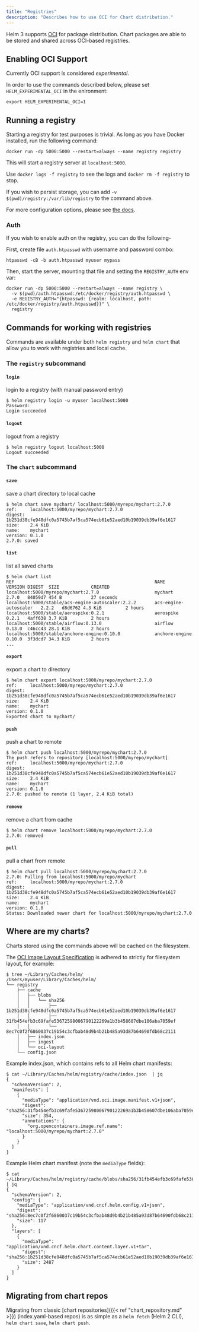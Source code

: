 ```yaml
---
title: "Registries"
description: "Describes how to use OCI for Chart distribution."
---
```


Helm 3 supports <a href="https://www.opencontainers.org/"
target="_blank">OCI</a> for package distribution. Chart packages are able to be
stored and shared across OCI-based registries.

## Enabling OCI Support

Currently OCI support is considered *experimental*.

In order to use the commands described below, please set `HELM_EXPERIMENTAL_OCI`
in the enironment:

```console
export HELM_EXPERIMENTAL_OCI=1
```

## Running a registry

Starting a registry for test purposes is trivial. As long as you have Docker
installed, run the following command:
```console
docker run -dp 5000:5000 --restart=always --name registry registry
```

This will start a registry server at `localhost:5000`.

Use `docker logs -f registry` to see the logs and `docker rm -f registry` to
stop.

If you wish to persist storage, you can add `-v
$(pwd)/registry:/var/lib/registry` to the command above.

For more configuration options, please see [the
docs](https://docs.docker.com/registry/deploying/).

### Auth

If you wish to enable auth on the registry, you can do the following-

First, create file `auth.htpasswd` with username and password combo:
```console
htpasswd -cB -b auth.htpasswd myuser mypass
```

Then, start the server, mounting that file and setting the `REGISTRY_AUTH` env
var:
```console
docker run -dp 5000:5000 --restart=always --name registry \
  -v $(pwd)/auth.htpasswd:/etc/docker/registry/auth.htpasswd \
  -e REGISTRY_AUTH="{htpasswd: {realm: localhost, path: /etc/docker/registry/auth.htpasswd}}" \
  registry
```

## Commands for working with registries

Commands are available under both `helm registry` and `helm chart` that allow
you to work with registries and local cache.

### The `registry` subcommand

#### `login`

login to a registry (with manual password entry)

```console
$ helm registry login -u myuser localhost:5000
Password:
Login succeeded
```

#### `logout`

logout from a registry

```console
$ helm registry logout localhost:5000
Logout succeeded
```

### The `chart` subcommand

#### `save`

save a chart directory to local cache

```console
$ helm chart save mychart/ localhost:5000/myrepo/mychart:2.7.0
ref:     localhost:5000/myrepo/mychart:2.7.0
digest:  1b251d38cfe948dfc0a5745b7af5ca574ecb61e52aed10b19039db39af6e1617
size:    2.4 KiB
name:    mychart
version: 0.1.0
2.7.0: saved
```

#### `list`

list all saved charts

```console
$ helm chart list
REF                                                     NAME                    VERSION DIGEST  SIZE            CREATED
localhost:5000/myrepo/mychart:2.7.0                     mychart                 2.7.0   84059d7 454 B           27 seconds
localhost:5000/stable/acs-engine-autoscaler:2.2.2       acs-engine-autoscaler   2.2.2   d8d6762 4.3 KiB         2 hours
localhost:5000/stable/aerospike:0.2.1                   aerospike               0.2.1   4aff638 3.7 KiB         2 hours
localhost:5000/stable/airflow:0.13.0                    airflow                 0.13.0  c46cc43 28.1 KiB        2 hours
localhost:5000/stable/anchore-engine:0.10.0             anchore-engine          0.10.0  3f3dcd7 34.3 KiB        2 hours
...
```

#### `export`

export a chart to directory

```console
$ helm chart export localhost:5000/myrepo/mychart:2.7.0
ref:     localhost:5000/myrepo/mychart:2.7.0
digest:  1b251d38cfe948dfc0a5745b7af5ca574ecb61e52aed10b19039db39af6e1617
size:    2.4 KiB
name:    mychart
version: 0.1.0
Exported chart to mychart/
```

#### `push`

push a chart to remote

```console
$ helm chart push localhost:5000/myrepo/mychart:2.7.0
The push refers to repository [localhost:5000/myrepo/mychart]
ref:     localhost:5000/myrepo/mychart:2.7.0
digest:  1b251d38cfe948dfc0a5745b7af5ca574ecb61e52aed10b19039db39af6e1617
size:    2.4 KiB
name:    mychart
version: 0.1.0
2.7.0: pushed to remote (1 layer, 2.4 KiB total)
```

#### `remove`

remove a chart from cache

```console
$ helm chart remove localhost:5000/myrepo/mychart:2.7.0
2.7.0: removed
```

#### `pull`

pull a chart from remote

```console
$ helm chart pull localhost:5000/myrepo/mychart:2.7.0
2.7.0: Pulling from localhost:5000/myrepo/mychart
ref:     localhost:5000/myrepo/mychart:2.7.0
digest:  1b251d38cfe948dfc0a5745b7af5ca574ecb61e52aed10b19039db39af6e1617
size:    2.4 KiB
name:    mychart
version: 0.1.0
Status: Downloaded newer chart for localhost:5000/myrepo/mychart:2.7.0
```

## Where are my charts?

Charts stored using the commands above will be cached on the filesystem.

The [OCI Image Layout
Specification](https://github.com/opencontainers/image-spec/blob/master/image-layout.md)
is adhered to strictly for filesystem layout, for example:
```console
$ tree ~/Library/Caches/helm/
/Users/myuser/Library/Caches/helm/
└── registry
    ├── cache
    │   ├── blobs
    │   │   └── sha256
    │   │       ├── 1b251d38cfe948dfc0a5745b7af5ca574ecb61e52aed10b19039db39af6e1617
    │   │       ├── 31fb454efb3c69fafe53672598006790122269a1b3b458607dbe106aba7059ef
    │   │       └── 8ec7c0f2f6860037c19b54c3cfbab48d9b4b21b485a93d87b64690fdb68c2111
    │   ├── index.json
    │   ├── ingest
    │   └── oci-layout
    └── config.json
```

Example index.json, which contains refs to all Helm chart manifests:
```console
$ cat ~/Library/Caches/helm/registry/cache/index.json  | jq
{
  "schemaVersion": 2,
  "manifests": [
    {
      "mediaType": "application/vnd.oci.image.manifest.v1+json",
      "digest": "sha256:31fb454efb3c69fafe53672598006790122269a1b3b458607dbe106aba7059ef",
      "size": 354,
      "annotations": {
        "org.opencontainers.image.ref.name": "localhost:5000/myrepo/mychart:2.7.0"
      }
    }
  ]
}
```

Example Helm chart manifest (note the `mediaType` fields):
```console
$ cat ~/Library/Caches/helm/registry/cache/blobs/sha256/31fb454efb3c69fafe53672598006790122269a1b3b458607dbe106aba7059ef | jq
{
  "schemaVersion": 2,
  "config": {
    "mediaType": "application/vnd.cncf.helm.config.v1+json",
    "digest": "sha256:8ec7c0f2f6860037c19b54c3cfbab48d9b4b21b485a93d87b64690fdb68c2111",
    "size": 117
  },
  "layers": [
    {
      "mediaType": "application/vnd.cncf.helm.chart.content.layer.v1+tar",
      "digest": "sha256:1b251d38cfe948dfc0a5745b7af5ca574ecb61e52aed10b19039db39af6e1617",
      "size": 2487
    }
  ]
}
```

## Migrating from chart repos

Migrating from classic [chart repositories]({{< ref "chart_repository.md" >}})
(index.yaml-based repos) is as simple as a `helm fetch` (Helm 2 CLI), `helm
chart save`, `helm chart push`.
